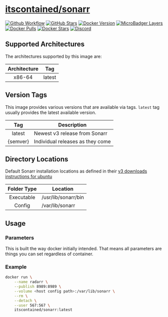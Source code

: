 # [itscontained/sonarr](https://github.com/itscontained/sonarr)
[![Github Workflow](https://img.shields.io/github/workflow/status/itscontained/sonarr/Check%20and%20Push?labelColor=555555&logoColor=ffffff&style=for-the-badge&logo=github)](https://github.com/itscontained/sonarr/actions?query=workflow%3A%22Check+and+Push%22)
[![GitHub Stars](https://img.shields.io/github/stars/itscontained/sonarr.svg?color=00E5D2&labelColor=555555&logoColor=ffffff&style=for-the-badge&logo=github)](https://github.com/itscontained/sonarr)
[![Docker Version](https://img.shields.io/docker/v/itscontained/sonarr.svg?sort=semver&color=00E5D2&labelColor=555555&logoColor=ffffff&style=for-the-badge&logo=docker)](https://hub.docker.com/r/itscontained/sonarr/tags)
[![MicroBadger Layers](https://img.shields.io/microbadger/layers/itscontained/sonarr.svg?color=00E5D2&labelColor=555555&logoColor=ffffff&style=for-the-badge&logo=docker)](https://microbadger.com/images/itscontained/sonarr)
[![Docker Pulls](https://img.shields.io/docker/pulls/itscontained/sonarr.svg?color=00E5D2&labelColor=555555&logoColor=ffffff&style=for-the-badge&label=pulls&logo=docker)](https://hub.docker.com/r/itscontained/sonarr)
[![Docker Stars](https://img.shields.io/docker/stars/itscontained/sonarr.svg?color=00E5D2&labelColor=555555&logoColor=ffffff&style=for-the-badge&label=stars&logo=docker)](https://hub.docker.com/r/itscontained/sonarr)
[![Discord](https://img.shields.io/discord/734273194818535474?color=00E5D2&labelColor=555555&logoColor=ffffff&style=for-the-badge&label=discord&logo=discord)](https://discord.gg/eT6crpT)

## Supported Architectures
The architectures supported by this image are:

| Architecture | Tag |
| :----: | --- |
| x86-64 | latest |

## Version Tags

This image provides various versions that are available via tags.
`latest` tag usually provides the latest available version.

| Tag | Description |
| :----: | --- |
| latest | Newest v3 release from Sonarr |
| {semver} | Individual releases as they come |

## Directory Locations
Default Sonarr installation locations as defined in their 
[v3 downloads instructions for ubuntu](https://sonarr.tv/#downloads-v3-linux-ubuntu)

| Folder Type | Location |
| :----: | --- |
| Executable | /usr/lib/sonarr/bin |
| Config | /var/lib/sonarr |

## Usage
### Parameters
This is built the way docker initially intended. That means all parameters are things you can set regardless of container.

### Example
```bash
docker run \
    --name radarr \
    --publish 8989:8989 \
    --volume <host config path>:/var/lib/sonarr \
    --rm \
    --detach \
    --user 567:567 \
    itscontained/sonarr:latest
```

